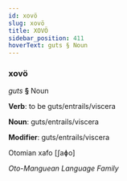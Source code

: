 ```yaml
---
id: xovö
slug: xovö
title: XOVÖ
sidebar_position: 411
hoverText: guts § Noun
---
```


### xovö

*guts* **§** Noun

**Verb**: to be guts/entrails/viscera

**Noun**: guts/entrails/viscera

**Modifier**: guts/entrails/viscera

Otomian xafo [ʃaɸo]

*Oto-Manguean Language Family*
